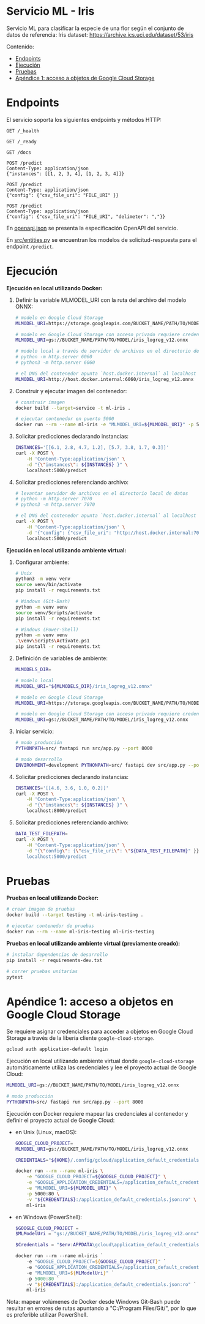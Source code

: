 # Servicio ML - Iris

Servicio ML para clasificar la especie de una flor según el conjunto de datos de referencia: Iris dataset: https://archive.ics.uci.edu/dataset/53/iris

Contenido:
- [Endpoints](#endpoints)
- [Ejecución](#ejecución)
- [Pruebas](#pruebas)
- [Apéndice 1: acceso a objetos de Google Cloud Storage](#apéndice-1-acceso-a-objetos-en-google-cloud-storage)


# Endpoints

El servicio soporta los siguientes endpoints y métodos HTTP:
```
GET /_health

GET /_ready

GET /docs

POST /predict
Content-Type: application/json
{"instances": [[1, 2, 3, 4], [1, 2, 3, 4]]}

POST /predict
Content-Type: application/json
{"config": {"csv_file_uri": "FILE_URI" }}

POST /predict
Content-Type: application/json
{"config": {"csv_file_uri": "FILE_URI", "delimeter": ","}}
```

En [openapi.json](openapi.json) se presenta la especificación OpenAPI del servicio.

En [src/entities.py](src/entities.py) se encuentran los modelos de solicitud-respuesta para el endpoint `/predict`.


# Ejecución

**Ejecución en local utilizando Docker:**

1. Definir la variable MLMODEL_URI con la ruta del archivo del modelo ONNX:
    ```sh
    # modelo en Google Cloud Storage
    MLMODEL_URI=https://storage.googleapis.com/BUCKET_NAME/PATH/TO/MODEL/iris_logreg_v12.onnx

    # modelo en Google Cloud Storage con acceso privado requiere credenciales (ver apéndice 1)
    MLMODEL_URI=gs://BUCKET_NAME/PATH/TO/MODEL/iris_logreg_v12.onnx
    
    # modelo local a través de servidor de archivos en el directorio de modelos
    # python -m http.server 6060
    # python3 -m http.server 6060

    # el DNS del contenedor apunta `host.docker.internal` al localhost del host de Docker
    MLMODEL_URI=http://host.docker.internal:6060/iris_logreg_v12.onnx
    ```

2. Construir y ejecutar imagen del contenedor:
    ```sh
    # construir imagen
    docker build --target=service -t ml-iris .

    # ejecutar contenedor en puerto 5000
    docker run --rm --name ml-iris -e "MLMODEL_URI=${MLMODEL_URI}" -p 5000:80 ml-iris
    ```

3. Solicitar predicciones declarando instancias:
    ```sh
    INSTANCES='[[6.1, 2.8, 4.7, 1.2], [5.7, 3.8, 1.7, 0.3]]'
    curl -X POST \
        -H 'Content-Type:application/json' \
        -d "{\"instances\": ${INSTANCES} }" \
        localhost:5000/predict
    ```

4. Solicitar predicciones referenciando archivo:
    ```sh
    # levantar servidor de archivos en el directorio local de datos
    # python -m http.server 7070
    # python3 -m http.server 7070

    # el DNS del contenedor apunta `host.docker.internal` al localhost del host de Docker
    curl -X POST \
        -H 'Content-Type:application/json' \
        -d '{"config": {"csv_file_uri": "http://host.docker.internal:7070/iris_X_test.csv"}}' \
        localhost:5000/predict
    ```

**Ejecución en local utilizando ambiente virtual:**
1. Configurar ambiente:
    ```sh
    # Unix 
    python3 -m venv venv
    source venv/bin/activate
    pip install -r requirements.txt

    # Windows (Git-Bash)
    python -m venv venv
    source venv/Scripts/activate
    pip install -r requirements.txt

    # Windows (Power-Shell)
    python -m venv venv
    .\venv\Scripts\Activate.ps1
    pip install -r requirements.txt
    ```

2. Definición de variables de ambiente:
    ```sh
    MLMODELS_DIR=

    # modelo local
    MLMODEL_URI="${MLMODELS_DIR}/iris_logreg_v12.onnx"

    # modelo en Google Cloud Storage
    MLMODEL_URI=https://storage.googleapis.com/BUCKET_NAME/PATH/TO/MODEL/iris_logreg_v12.onnx

    # modelo en Google Cloud Storage con acceso privado requiere credenciales (ver apéndice 1)
    MLMODEL_URI=gs://BUCKET_NAME/PATH/TO/MODEL/iris_logreg_v12.onnx
    ```

3. Iniciar servicio:
    ```sh
    # modo producción
    PYTHONPATH=src/ fastapi run src/app.py --port 8000

    # modo desarrollo
    ENVIRONMENT=development PYTHONPATH=src/ fastapi dev src/app.py --port 8000
    ```

4. Solicitar predicciones declarando instancias:
    ```sh
    INSTANCES='[[4.6, 3.6, 1.0, 0.2]]'
    curl -X POST \
        -H 'Content-Type:application/json' \
        -d "{\"instances\": ${INSTANCES} }" \
        localhost:8000/predict
    ```

5. Solicitar predicciones referenciando archivo:
    ```sh
    DATA_TEST_FILEPATH=
    curl -X POST \
        -H 'Content-Type:application/json' \
        -d "{\"config\": {\"csv_file_uri\": \"${DATA_TEST_FILEPATH}" }}" \
        localhost:5000/predict
    ```

# Pruebas

**Pruebas en local utilizando Docker:**
```sh
# crear imagen de pruebas
docker build --target testing -t ml-iris-testing .

# ejecutar contenedor de pruebas
docker run --rm --name ml-iris-testing ml-iris-testing
```

**Pruebas en local utilizando ambiente virtual (previamente creado):**
```sh
# instalar dependencias de desarrollo
pip install -r requirements-dev.txt

# correr pruebas unitarias
pytest
```


# Apéndice 1: acceso a objetos en Google Cloud Storage

Se requiere asignar credenciales para acceder a objetos en Google Cloud Storage a través de la libería cliente `google-cloud-storage`.
```sh
gcloud auth application-default login
```

Ejecución en local utilizando ambiente virtual donde `google-cloud-storage` automáticamente utiliza las credenciales y lee el proyecto actual de Google Cloud:
```sh
MLMODEL_URI=gs://BUCKET_NAME/PATH/TO/MODEL/iris_logreg_v12.onnx

# modo producción
PYTHONPATH=src/ fastapi run src/app.py --port 8000
```

Ejecución con Docker requiere mapear las credenciales al contenedor y definir el proyecto actual de Google Cloud:
- en Unix (Linux, macOS):
    ```sh
    GOOGLE_CLOUD_PROJECT=
    MLMODEL_URI=gs://BUCKET_NAME/PATH/TO/MODEL/iris_logreg_v12.onnx

    CREDENTIALS="${HOME}/.config/gcloud/application_default_credentials.json"

    docker run --rm --name ml-iris \
        -e "GOOGLE_CLOUD_PROJECT=${GOOGLE_CLOUD_PROJECT}" \
        -e "GOOGLE_APPLICATION_CREDENTIALS=/application_default_credentials.json" \
        -e "MLMODEL_URI=${MLMODEL_URI}" \
        -p 5000:80 \
        -v "${CREDENTIALS}:/application_default_credentials.json:ro" \
        ml-iris
    ```

- en Windows (PowerShell):
    ```powershell
    $GOOGLE_CLOUD_PROJECT =
    $MLModelUri = "gs://BUCKET_NAME/PATH/TO/MODEL/iris_logreg_v12.onnx"

    $Credentials = "$env:APPDATA\gcloud\application_default_credentials.json"
    
    docker run --rm --name ml-iris `
        -e "GOOGLE_CLOUD_PROJECT=${GOOGLE_CLOUD_PROJECT}" `
        -e "GOOGLE_APPLICATION_CREDENTIALS=/application_default_credentials.json" `
        -e "MLMODEL_URI=${MLModelUri}" `
        -p 5000:80 `
        -v "${CREDENTIALS}:/application_default_credentials.json:ro" `
        ml-iris
    ```

Nota: mapear volúmenes de Docker desde Windows Git-Bash puede resultar en errores de rutas apuntando a "C:/Program Files/Git/", por lo que es preferible utilizar PowerShell.
